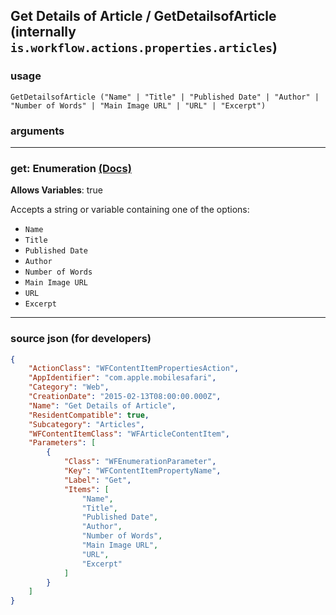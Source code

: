 
## Get Details of Article / GetDetailsofArticle (internally `is.workflow.actions.properties.articles`)



### usage
```
GetDetailsofArticle ("Name" | "Title" | "Published Date" | "Author" | "Number of Words" | "Main Image URL" | "URL" | "Excerpt")
```

### arguments

---

### get: Enumeration [(Docs)](https://pfgithub.github.io/shortcutslang/gettingstarted#enum-select-field)
**Allows Variables**: true



Accepts a string 
or variable
containing one of the options:

- `Name`
- `Title`
- `Published Date`
- `Author`
- `Number of Words`
- `Main Image URL`
- `URL`
- `Excerpt`

---

### source json (for developers)

```json
{
	"ActionClass": "WFContentItemPropertiesAction",
	"AppIdentifier": "com.apple.mobilesafari",
	"Category": "Web",
	"CreationDate": "2015-02-13T08:00:00.000Z",
	"Name": "Get Details of Article",
	"ResidentCompatible": true,
	"Subcategory": "Articles",
	"WFContentItemClass": "WFArticleContentItem",
	"Parameters": [
		{
			"Class": "WFEnumerationParameter",
			"Key": "WFContentItemPropertyName",
			"Label": "Get",
			"Items": [
				"Name",
				"Title",
				"Published Date",
				"Author",
				"Number of Words",
				"Main Image URL",
				"URL",
				"Excerpt"
			]
		}
	]
}
```
